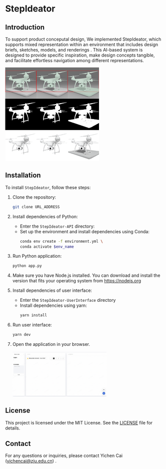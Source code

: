 # StepIdeator
## Introduction

To support product conceputal design, We implemented StepIdeator, which supports mixed representation within an environment that includes design briefs, sketches, models, and renderings . This AI-based system is designed to provide specific inspiration, make design concepts tangible, and facilitate effortless navigation among different representations. 

<img src="md-composite_image.png" width="300px">


## Installation

To install `StepIdeator`, follow these steps:

1. Clone the repository:
    ```bash
    git clone URL_ADDRESS
    ```
2. Install dependencies of Python:
    - Enter the `StepIdeator-API` directory:
    - Set up the environment and install dependencies using Conda:
        ```bash
        conda env create -f environment.yml \
        conda activate $env_name
        ```
3. Run Python application:
    ```bash
    python app.py
    ```
4. Make sure you have Node.js installed. 
    You can download and install the version that fits your operating system from https://nodejs.org
5. Install dependencies of user interface:
    - Enter the `StepIdeator-UserInterface` directory
    - Install dependencies using yarn:
        ```bash
        yarn install
        ```
6. Run user interface:
    ```bash
    yarn dev
    ```
7. Open the application in your browser.

    <img src="md-webpage-stepideator.png" width="300px">

## License

This project is licensed under the MIT License. See the [LICENSE](LICENSE) file for details.

## Contact

For any questions or inquiries, please contact Yichen Cai (yichencai@zju.edu.cn) .